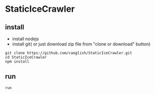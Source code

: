 # StaticIceCrawler

## install
- install nodejs
- install git( or just download zip file from "clone or download" button)
  
```
git clone https://github.com/caoglish/StaticIceCrawler.git
cd StaticIceCrawler
npm install
```

## run
```
run 
```
